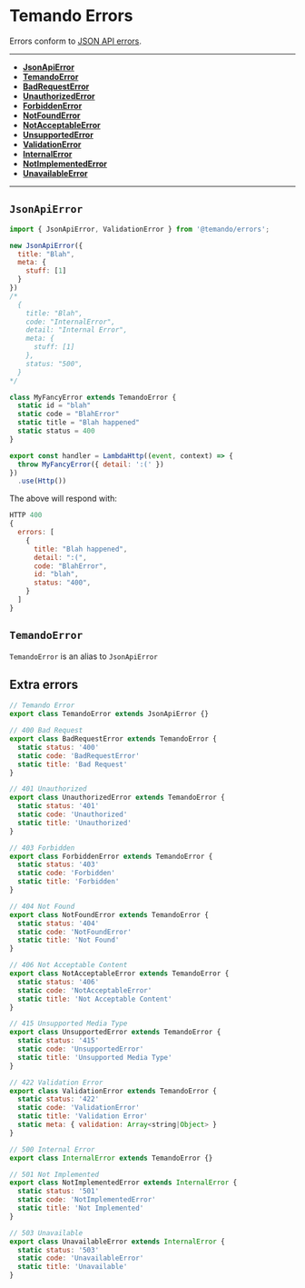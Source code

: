 # Temando Errors

Errors conform to [JSON API errors](http://jsonapi.org/format/#errors).

---

- [**JsonApiError**](#JsonApiError)
- [**TemandoError**](#TemandoError)
- [**BadRequestError**](#extra-errors)
- [**UnauthorizedError**](#extra-errors)
- [**ForbiddenError**](#extra-errors)
- [**NotFoundError**](#extra-errors)
- [**NotAcceptableError**](#extra-errors)
- [**UnsupportedError**](#extra-errors)
- [**ValidationError**](#extra-errors)
- [**InternalError**](#extra-errors)
- [**NotImplementedError**](#extra-errors)
- [**UnavailableError**](#extra-errors)

---

## `JsonApiError`

```js
import { JsonApiError, ValidationError } from '@temando/errors';

new JsonApiError({
  title: "Blah",
  meta: {
    stuff: [1]
  }
})
/*
  {
    title: "Blah",
    code: "InternalError",
    detail: "Internal Error",
    meta: {
      stuff: [1]
    },
    status: "500",
  }
*/

class MyFancyError extends TemandoError {
  static id = "blah"
  static code = "BlahError"
  static title = "Blah happened"
  static status = 400
}

export const handler = LambdaHttp((event, context) => {
  throw MyFancyError({ detail: ':(' })
})
  .use(Http())
```

The above will respond with:

```js
HTTP 400
{
  errors: [
    {
      title: "Blah happened",
      detail: ":(",
      code: "BlahError",
      id: "blah",
      status: "400",
    }
  ]
}

```

## `TemandoError`

`TemandoError` is an alias to `JsonApiError`

## Extra errors

```js
// Temando Error
export class TemandoError extends JsonApiError {}

// 400 Bad Request
export class BadRequestError extends TemandoError {
  static status: '400'
  static code: 'BadRequestError'
  static title: 'Bad Request'
}

// 401 Unauthorized
export class UnauthorizedError extends TemandoError {
  static status: '401'
  static code: 'Unauthorized'
  static title: 'Unauthorized'
}

// 403 Forbidden
export class ForbiddenError extends TemandoError {
  static status: '403'
  static code: 'Forbidden'
  static title: 'Forbidden'
}

// 404 Not Found
export class NotFoundError extends TemandoError {
  static status: '404'
  static code: 'NotFoundError'
  static title: 'Not Found'
}

// 406 Not Acceptable Content
export class NotAcceptableError extends TemandoError {
  static status: '406'
  static code: 'NotAcceptableError'
  static title: 'Not Acceptable Content'
}

// 415 Unsupported Media Type
export class UnsupportedError extends TemandoError {
  static status: '415'
  static code: 'UnsupportedError'
  static title: 'Unsupported Media Type'
}

// 422 Validation Error
export class ValidationError extends TemandoError {
  static status: '422'
  static code: 'ValidationError'
  static title: 'Validation Error'
  static meta: { validation: Array<string|Object> }
}

// 500 Internal Error
export class InternalError extends TemandoError {}

// 501 Not Implemented
export class NotImplementedError extends InternalError {
  static status: '501'
  static code: 'NotImplementedError'
  static title: 'Not Implemented'
}

// 503 Unavailable
export class UnavailableError extends InternalError {
  static status: '503'
  static code: 'UnavailableError'
  static title: 'Unavailable'
}
```
